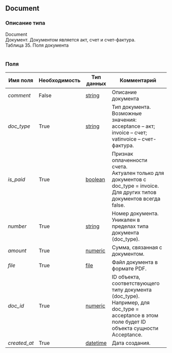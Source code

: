 
## Document

### Описание типа
Document<br/>Документ. Документом является акт, счет и счет-фактура. <br/>Таблица 35. Поля документа<br/><br/>
### Поля

| Имя поля | Необходимость | Тип данных | Комментарий |
|---|---|---|---|
|*comment*|False|[string](/docs/types/string.md)|Описание документа<br/>|
|*doc_type*|True|[string](/docs/types/string.md)|Тип документа.<br/>Возможные значения:<br/>acceptance – акт;<br/>invoice – счет;<br/>vatinvoice – счет-фактура.<br/>|
|*is_paid*|True|[boolean](/docs/types/boolean.md)|Признак оплаченности счета.<br/>Актуален только для документов с doc_type = invoice. Для других типов документов всегда false.<br/>|
|*number*|True|[string](/docs/types/string.md)|Номер документа. Уникален в пределах типа документа (doc_type).<br/>|
|*amount*|True|[numeric](/docs/types/numeric.md)|Сумма, связанная с документом.<br/>|
|*file*|True|[file](/docs/types/file.md)|Файл документа в формате PDF.<br/>|
|*doc_id*|True|[numeric](/docs/types/numeric.md)|ID объекта, соответствующего типу документа (doc_type). <br/>Например, для doc_type = acceptance в этом поле будет ID объекта сущности Acceptance.<br/>|
|*created_at*|True|[datetime](/docs/types/datetime.md)|Дата создания.<br/>|
